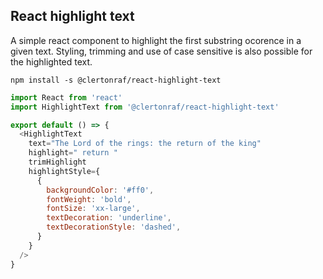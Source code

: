 ## React highlight text

A simple react component to highlight the first substring ocorence in a given text. Styling, trimming and use of case sensitive is also possible for the highlighted text.

`npm install -s @clertonraf/react-highlight-text`

```javascript
import React from 'react'
import HighlightText from '@clertonraf/react-highlight-text'

export default () => {
  <HighlightText
    text="The Lord of the rings: the return of the king"
    highlight=" return "
    trimHighlight
    highlightStyle={
      {
        backgroundColor: '#ff0',
        fontWeight: 'bold',
        fontSize: 'xx-large',
        textDecoration: 'underline',
        textDecorationStyle: 'dashed',
      }
    }
  />
}
```
